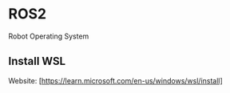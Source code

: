 # ROS2
Robot Operating System
## Install WSL
Website: [https://learn.microsoft.com/en-us/windows/wsl/install]
